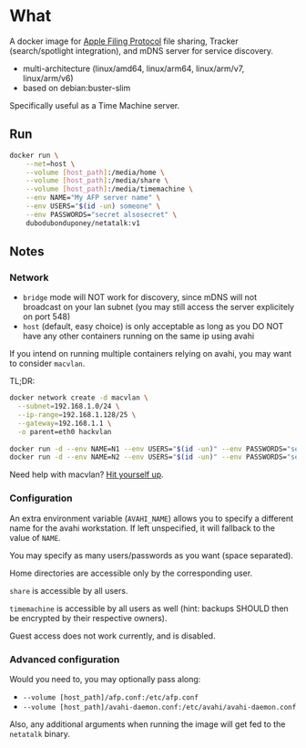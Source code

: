 # What

A docker image for [Apple Filing Protocol](https://en.wikipedia.org/wiki/Apple_Filing_Protocol) file sharing, Tracker (search/spotlight integration), and mDNS server for service discovery.

 * multi-architecture (linux/amd64, linux/arm64, linux/arm/v7, linux/arm/v6)
 * based on debian:buster-slim

Specifically useful as a Time Machine server.

## Run

```bash
docker run \
    --net=host \
    --volume [host_path]:/media/home \
    --volume [host_path]:/media/share \
    --volume [host_path]:/media/timemachine \
    --env NAME="My AFP server name" \
    --env USERS="$(id -un) someone" \
    --env PASSWORDS="secret alsosecret" \
    dubodubonduponey/netatalk:v1
```

## Notes

### Network

 * `bridge` mode will NOT work for discovery, since mDNS will not broadcast on your lan subnet (you may still access the server explicitely on port 548)
 * `host` (default, easy choice) is only acceptable as long as you DO NOT have any other containers running on the same ip using avahi

If you intend on running multiple containers relying on avahi, you may want to consider `macvlan`.

TL;DR:

```bash
docker network create -d macvlan \
  --subnet=192.168.1.0/24 \
  --ip-range=192.168.1.128/25 \
  --gateway=192.168.1.1 \
  -o parent=eth0 hackvlan
  
docker run -d --env NAME=N1 --env USERS="$(id -un)" --env PASSWORDS="secret" --name=N1 --network=hackvlan dubodubonduponey/netatalk:v1
docker run -d --env NAME=N2 --env USERS="$(id -un)" --env PASSWORDS="secret" --name=N2 --network=hackvlan dubodubonduponey/netatalk:v1
```

Need help with macvlan?
[Hit yourself up](https://docs.docker.com/network/macvlan/).

### Configuration

An extra environment variable (`AVAHI_NAME`) allows you to specify a different
name for the avahi workstation. If left unspecified, it will fallback to the value of `NAME`.

You may specify as many users/passwords as you want (space separated).

Home directories are accessible only by the corresponding user.

`share` is accessible by all users.

`timemachine` is accessible by all users as well (hint: backups SHOULD then be encrypted by their respective owners).

Guest access does not work currently, and is disabled.

### Advanced configuration

Would you need to, you may optionally pass along:
 
 * `--volume [host_path]/afp.conf:/etc/afp.conf`
 * `--volume [host_path]/avahi-daemon.conf:/etc/avahi/avahi-daemon.conf`

Also, any additional arguments when running the image will get fed to the `netatalk` binary.
